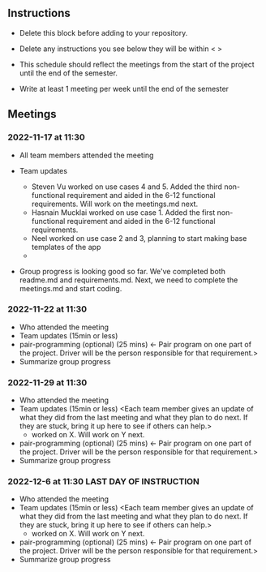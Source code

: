 ## Instructions

- Delete this block before adding to your repository. 

- Delete any instructions you see below they will be within < >
  
- This schedule should reflect the meetings from the start of the project until the end of the semester.

- Write at least 1 meeting per week until the end of the semester

  
## Meetings

### 2022-11-17 at 11:30
- All team members attended the meeting
- Team updates
  - Steven Vu worked on use cases 4 and 5. Added the third non-functional requirement and aided in the 6-12 functional requirements. Will work on the meetings.md next.
  - Hasnain Mucklai worked on use case 1. Added the first non-functional requirement and aided in the 6-12 functional requirements.
  - Neel worked on use case 2 and 3, planning to start making base templates of the app
  - 

- Group progress is looking good so far. We've completed both readme.md and requirements.md. Next, we need to complete the meetings.md and start coding.

### 2022-11-22 at 11:30
- Who attended the meeting
- Team updates (15min or less)
- pair-programming (optional) (25 mins)
  <- Pair program on one part of the project. Driver will be the person responsible
for that requirement.>
- Summarize group progress

### 2022-11-29 at 11:30
- Who attended the meeting
- Team updates (15min or less)
  <Each team member gives an update of what they did from the last meeting and what
they plan to do next. If they are stuck, bring it up here to see if others can 
help.>
  - <name> worked on X. Will work on Y next. 
- pair-programming (optional) (25 mins)
  <- Pair program on one part of the project. Driver will be the person responsible
for that requirement.>
- Summarize group progress

### 2022-12-6 at 11:30 LAST DAY OF INSTRUCTION
- Who attended the meeting
- Team updates (15min or less)
  <Each team member gives an update of what they did from the last meeting and what
they plan to do next. If they are stuck, bring it up here to see if others can 
help.>
  - <name> worked on X. Will work on Y next. 
- pair-programming (optional) (25 mins)
  <- Pair program on one part of the project. Driver will be the person responsible
for that requirement.>
- Summarize group progress
